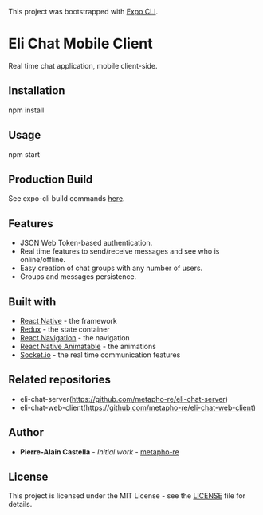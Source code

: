 This project was bootstrapped with [Expo CLI](https://github.com/expo/expo-cli).

# Eli Chat Mobile Client

Real time chat application, mobile client-side.

## Installation

npm install

## Usage

npm start

## Production Build

See expo-cli build commands [here](https://docs.expo.io/versions/latest/workflow/expo-cli).

## Features

* JSON Web Token-based authentication.
* Real time features to send/receive messages and see who is online/offline.
* Easy creation of chat groups with any number of users.
* Groups and messages persistence.

## Built with

* [React Native](https://github.com/facebook/react-native/) - the framework
* [Redux](https://github.com/reduxjs/redux) - the state container
* [React Navigation](https://github.com/react-navigation/react-navigation) - the navigation
* [React Native Animatable](https://github.com/oblador/react-native-animatable) - the animations
* [Socket.io](https://github.com/socketio/socket.io) - the real time communication features

## Related repositories

* eli-chat-server(https://github.com/metapho-re/eli-chat-server)
* eli-chat-web-client(https://github.com/metapho-re/eli-chat-web-client)

## Author

* **Pierre-Alain Castella** - *Initial work* - [metapho-re](https://github.com/metapho-re)

## License

This project is licensed under the MIT License - see the [LICENSE](LICENSE) file for details.
